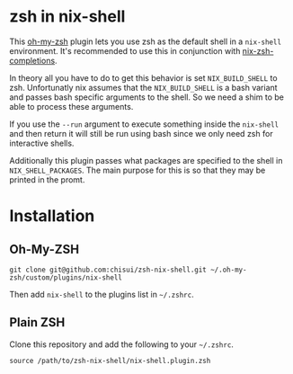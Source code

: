 
# zsh in nix-shell

This [oh-my-zsh](https://github.com/robbyrussell/oh-my-zsh/) plugin lets you use zsh as the default shell in a `nix-shell` environment. It's recommended to use this in conjunction with [nix-zsh-completions](https://github.com/spwhitt/nix-zsh-completions).

In theory all you have to do to get this behavior is set `NIX_BUILD_SHELL` to zsh. Unfortunatly nix assumes that the `NIX_BUILD_SHELL` is a bash variant and passes bash specific arguments to the shell. So we need a shim to be able to process these arguments.

If you use the `--run` argument to execute something inside the `nix-shell` and then return it will still be run using bash since we only need zsh for interactive shells.

Additionally this plugin passes what packages are specified to the shell in `NIX_SHELL_PACKAGES`. The main purpose for this is so that they may be printed in the promt.

# Installation

## Oh-My-ZSH

    git clone git@github.com:chisui/zsh-nix-shell.git ~/.oh-my-zsh/custom/plugins/nix-shell

Then add `nix-shell` to the plugins list in `~/.zshrc`.

## Plain ZSH

Clone this repository and add the following to your `~/.zshrc`.

    source /path/to/zsh-nix-shell/nix-shell.plugin.zsh

